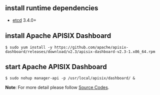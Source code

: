 <!--
#
# Licensed to the Apache Software Foundation (ASF) under one or more
# contributor license agreements.  See the NOTICE file distributed with
# this work for additional information regarding copyright ownership.
# The ASF licenses this file to You under the Apache License, Version 2.0
# (the "License"); you may not use this file except in compliance with
# the License.  You may obtain a copy of the License at
#
#     http://www.apache.org/licenses/LICENSE-2.0
#
# Unless required by applicable law or agreed to in writing, software
# distributed under the License is distributed on an "AS IS" BASIS,
# WITHOUT WARRANTIES OR CONDITIONS OF ANY KIND, either express or implied.
# See the License for the specific language governing permissions and
# limitations under the License.
#
-->

## install runtime dependencies

- [etcd](https://etcd.io/docs/v3.4.0/dl-build/) 3.4.0+

## install Apache APISIX Dashboard

```shell
$ sudo yum install -y https://github.com/apache/apisix-dashboard/releases/download/v2.3/apisix-dashboard-v2.3-1.x86_64.rpm
```

## start Apache APISIX Dashboard

```shell
$ sudo nohup manager-api -p /usr/local/apisix/dashboard/ &
```

**Note**: For more detail please follow [Source Codes](./docs/deploy.md).
